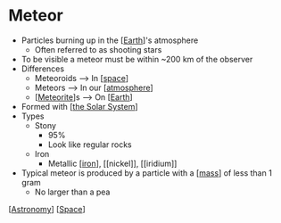 # Meteor

- Particles burning up in the [[Earth]]'s atmosphere
  - Often referred to as shooting stars
- To be visible a meteor must be within ~200 km of the observer
- Differences
  - Meteoroids --> In [[space]]
  - Meteors --> In our [[atmosphere]]
  - [[Meteorite]]s --> On [[Earth]]
- Formed with [[the Solar System]]
- Types
  - Stony
    - 95%
    - Look like regular rocks
  - Iron
    - Metallic [[iron]], [[nickel]], [[iridium]]
- Typical meteor is produced by a particle with a [[mass]] of less than 1 gram
  - No larger than a pea

[[Astronomy]] [[Space]]

[//begin]: # "Autogenerated link references for markdown compatibility"
[Earth]: earth "Earth 🜨"
[Space]: space "Space"
[atmosphere]: atmosphere "Atmosphere"
[Meteorite]: meteorite "Meteorite"
[the Solar System]: the-solar-system "The Solar System"
[iron]: iron "Iron"
[mass]: mass "Mass"
[Astronomy]: astronomy "Astronomy"
[//end]: # "Autogenerated link references"